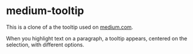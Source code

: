 # medium-tooltip

This is a clone of a the tooltip used on [medium.com](https://www.medium.com).

When you highlight text on a paragraph, a tooltip appears, centered on the selection, with different options.
